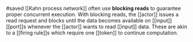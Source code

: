 #saved
[[Kahn process network]] often use **blocking reads** to guarantee proper concurrent execution. With blocking reads, the [[actor]] issues a read request and blocks until the data becomes available on [[input]] [[port]]s whenever the [[actor]] wants to read [[input]] data. These are akin to a [[firing rule]]s which require one [[token]] to continue computation.